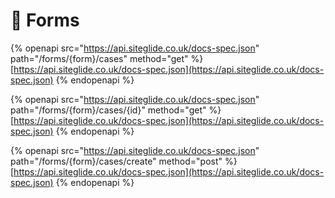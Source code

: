 # 🔗 Forms

{% openapi src="https://api.siteglide.co.uk/docs-spec.json" path="/forms/{form}/cases" method="get" %}
[https://api.siteglide.co.uk/docs-spec.json](https://api.siteglide.co.uk/docs-spec.json)
{% endopenapi %}

{% openapi src="https://api.siteglide.co.uk/docs-spec.json" path="/forms/{form}/cases/{id}" method="get" %}
[https://api.siteglide.co.uk/docs-spec.json](https://api.siteglide.co.uk/docs-spec.json)
{% endopenapi %}

{% openapi src="https://api.siteglide.co.uk/docs-spec.json" path="/forms/{form}/cases/create" method="post" %}
[https://api.siteglide.co.uk/docs-spec.json](https://api.siteglide.co.uk/docs-spec.json)
{% endopenapi %}
